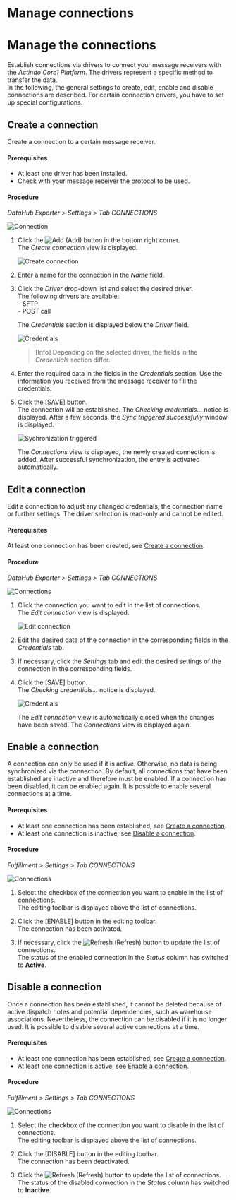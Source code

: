 # Manage connections


# Manage the connections

Establish connections via drivers to connect your message receivers with the *Actindo Core1 Platform*. The drivers represent a specific method to transfer the data.   
In the following, the general settings to create, edit, enable and disable connections are described. For certain connection drivers, you have to set up special configurations. 

## Create a connection

Create a connection to a certain message receiver. 

#### Prerequisites

- At least one driver has been installed.
- Check with your message receiver the protocol to be used.

#### Procedure

*DataHub Exporter > Settings > Tab CONNECTIONS*

![Connection](../../Assets/Screenshots/EDI/Integration/Connections.png "[Connection]")

1. Click the ![Add](../../Assets/Icons/Plus01.png "[Add]") (Add) button in the bottom right corner.   
    The *Create connection* view is displayed.

    ![Create connection](../../Assets/Screenshots/EDI/Integration/CreateConnections.png "[Create connection]")

2. Enter a name for the connection in the *Name* field.

3. Click the *Driver* drop-down list and select the desired driver.   
    The following drivers are available:    
        - SFTP   
        - POST call    
     
    The *Credentials* section is displayed below the *Driver* field.

    ![Credentials](../../Assets/Screenshots/EDI/Integration/Credentials.png "[Credentials]")

    > [Info] Depending on the selected driver, the fields in the *Credentials* section differ.

4. Enter the required data in the fields in the *Credentials* section. Use the information you received from the message receiver to fill the credentials.

5. Click the [SAVE] button.   
    The connection will be established. The *Checking credentials...* notice is displayed. After a few seconds, the *Sync triggered successfully* window is displayed. 

    ![Sychronization triggered](../../Assets/Screenshots/EDI/Integration/SynchTriggeredSucessfully.png "[Synchronization triggered]")

    The *Connections* view is displayed, the newly created connection is added. After successful synchronization, the entry is activated automatically.



## Edit a connection

Edit a connection to adjust any changed credentials, the connection name or further settings. The driver selection is read-only and cannot be edited.

#### Prerequisites

At least one connection has been created, see [Create a connection](#create-a-connection).

#### Procedure

*DataHub Exporter > Settings > Tab CONNECTIONS*

![Connections](../../Assets/Screenshots/EDI/Integration/Connections.png "[Connections]")

1. Click the connection you want to edit in the list of connections.   
    The *Edit connection* view is displayed.

    ![Edit connection](../../Assets/Screenshots/EDI/Integration/EditConnectionCredentials.png "[Edit connection]")

2. Edit the desired data of the connection in the corresponding fields in the *Credentials* tab.

3. If necessary, click the *Settings* tab and edit the desired settings of the connection in the corresponding fields.

4. Click the [SAVE] button.   
    The *Checking credentials...* notice is displayed.

    ![Credentials](../../Assets/Screenshots/Fulfillment/Settings/Connections/CheckingCredentials.png "[Credentials]")

    The *Edit connection* view is automatically closed when the changes have been saved. The *Connections* view is displayed again.



## Enable a connection

A connection can only be used if it is active. Otherwise, no data is being synchronized via the connection. By default, all connections that have been established are inactive and therefore must be enabled. If a connection has been disabled, it can be enabled again. It is possible to enable several connections at a time.

#### Prerequisites

- At least one connection has been established, see [Create a connection](#create-a-connection).
- At least one connection is inactive, see [Disable a connection](#disable-a-connection).

#### Procedure

*Fulfillment > Settings > Tab CONNECTIONS*

![Connections](../../Assets/Screenshots/Fulfillment/Settings/Connections/Connections.png "[Connections]")

1. Select the checkbox of the connection you want to enable in the list of connections.   
    The editing toolbar is displayed above the list of connections.

2. Click the [ENABLE] button in the editing toolbar.   
    The connection has been activated.

3. If necessary, click the ![Refresh](../../Assets/Icons/Refresh01.png "[Refresh]") (Refresh) button to update the list of connections.   
    The status of the enabled connection in the *Status* column has switched to **Active**.



## Disable a connection

Once a connection has been established, it cannot be deleted because of active dispatch notes and potential dependencies, such as warehouse associations. Nevertheless, the connection can be disabled if it is no longer used. It is possible to disable several active connections at a time.

#### Prerequisites

- At least one connection has been established, see [Create a connection](#create-a-connection).
- At least one connection is active, see [Enable a connection](#enable-a-connection).

#### Procedure

*Fulfillment > Settings > Tab CONNECTIONS*

![Connections](../../Assets/Screenshots/Fulfillment/Settings/Connections/Connections.png "[Connections]")

1. Select the checkbox of the connection you want to disable in the list of connections.   
    The editing toolbar is displayed above the list of connections.

2. Click the [DISABLE] button in the editing toolbar.   
    The connection has been deactivated.

3. Click the ![Refresh](../../Assets/Icons/Refresh01.png "[Refresh]") (Refresh) button to update the list of connections.   
    The status of the disabled connection in the *Status* column has switched to **Inactive**.